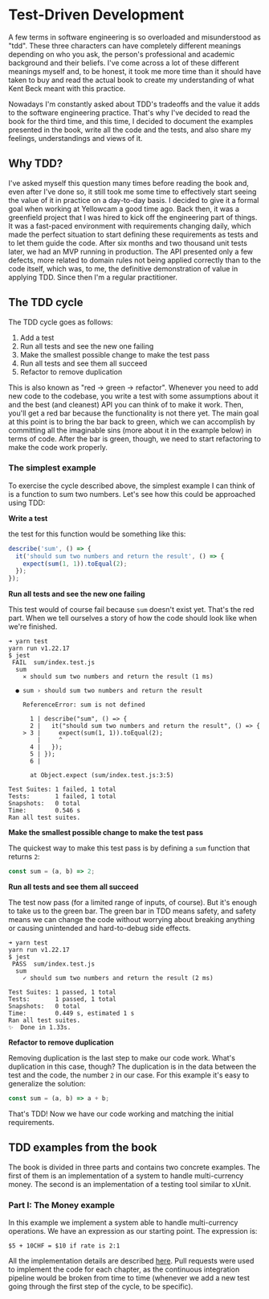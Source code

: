 # Test-Driven Development

A few terms in software engineering is so overloaded and misunderstood as "tdd". These three characters can have completely different meanings depending on who you ask, the person's professional and academic background and their beliefs. I've come across a lot of these different meanings myself and, to be honest, it took me more time than it should have taken to buy and read the actual book to create my understanding of what Kent Beck meant with this practice.

Nowadays I'm constantly asked about TDD's tradeoffs and the value it adds to the software engineering practice. That's why I've decided to read the book for the third time, and this time, I decided to document the examples presented in the book, write all the code and the tests, and also share my feelings, understandings and views of it.

## Why TDD?

I've asked myself this question many times before reading the book and, even after I've done so, it still took me some time to effectively start seeing the value of it in practice on a day-to-day basis. I decided to give it a formal goal when working at Yellowcam a good time ago. Back then, it was a greenfield project that I was hired to kick off the engineering part of things. It was a fast-paced environment with requirements changing daily, which made the perfect situation to start defining these requirements as tests and to let them guide the code. After six months and two thousand unit tests later, we had an MVP running in production. The API presented only a few defects, more related to domain rules not being applied correctly than to the code itself, which was, to me, the definitive demonstration of value in applying TDD. Since then I'm a regular practitioner.

## The TDD cycle

The TDD cycle goes as follows:

1. Add a test
2. Run all tests and see the new one failing
3. Make the smallest possible change to make the test pass
4. Run all tests and see them all succeed
5. Refactor to remove duplication

This is also known as "red -> green -> refactor". Whenever you need to add new code to the codebase, you write a test with some assumptions about it and the best (and cleanest) API you can think of to make it work. Then, you'll get a red bar because the functionality is not there yet. The main goal at this point is to bring the bar back to green, which we can accomplish by committing all the imaginable sins (more about it in the example below) in terms of code. After the bar is green, though, we need to start refactoring to make the code work properly.

### The simplest example

To exercise the cycle described above, the simplest example I can think of is a function to sum two numbers. Let's see how this could be approached using TDD:

**Write a test**

the test for this function would be something like this:

```javascript
describe('sum', () => {
  it('should sum two numbers and return the result', () => {
    expect(sum(1, 1)).toEqual(2);
  });
});
```

**Run all tests and see the new one failing**

This test would of course fail because `sum` doesn't exist yet. That's the red part. When we tell ourselves a story of how the code should look like when we're finished.

```
➜ yarn test
yarn run v1.22.17
$ jest
 FAIL  sum/index.test.js
  sum
    ✕ should sum two numbers and return the result (1 ms)

  ● sum › should sum two numbers and return the result

    ReferenceError: sum is not defined

      1 | describe("sum", () => {
      2 |   it("should sum two numbers and return the result", () => {
    > 3 |     expect(sum(1, 1)).toEqual(2);
        |     ^
      4 |   });
      5 | });
      6 |

      at Object.expect (sum/index.test.js:3:5)

Test Suites: 1 failed, 1 total
Tests:       1 failed, 1 total
Snapshots:   0 total
Time:        0.546 s
Ran all test suites.
```

**Make the smallest possible change to make the test pass**

The quickest way to make this test pass is by defining a `sum` function that returns `2`:

```javascript
const sum = (a, b) => 2;
```

**Run all tests and see them all succeed**

The test now pass (for a limited range of inputs, of course). But it's enough to take us to the green bar. The green bar in TDD means safety, and safety means we can change the code without worrying about breaking anything or causing unintended and hard-to-debug side effects.

```
➜ yarn test
yarn run v1.22.17
$ jest
 PASS  sum/index.test.js
  sum
    ✓ should sum two numbers and return the result (2 ms)

Test Suites: 1 passed, 1 total
Tests:       1 passed, 1 total
Snapshots:   0 total
Time:        0.449 s, estimated 1 s
Ran all test suites.
✨  Done in 1.33s.
```

**Refactor to remove duplication**

Removing duplication is the last step to make our code work. What's duplication in this case, though? The duplication is in the data between the test and the code, the number `2` in our case. For this example it's easy to generalize the solution:

```javascript
const sum = (a, b) => a + b;
```

That's TDD! Now we have our code working and matching the initial requirements.

## TDD examples from the book

The book is divided in three parts and contains two concrete examples. The first of them is an implementation of a system to handle multi-currency money. The second is an implementation of a testing tool similar to xUnit.

### Part I: The Money example

In this example we implement a system able to handle multi-currency operations. We have an expression as our starting point. The expression is:

```
$5 + 10CHF = $10 if rate is 2:1
```

All the implementation details are described [here](https://github.com/kaiosilveira/tdd-money-example). Pull requests were used to implement the code for each chapter, as the continuous integration pipeline would be broken from time to time (whenever we add a new test going through the first step of the cycle, to be specific).
